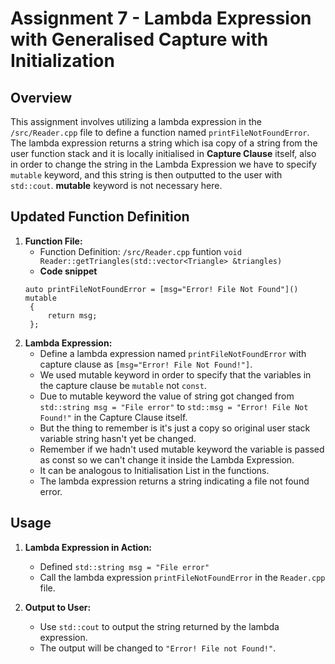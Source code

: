 
# Assignment 7 - Lambda Expression with Generalised Capture with Initialization

## Overview

This assignment involves utilizing a lambda expression in the `/src/Reader.cpp` file to define a function named `printFileNotFoundError`. The lambda expression returns a string which isa copy of a string from the user function stack and it is locally initialised in **Capture Clause** itself, also in order to change the string in the Lambda Expression we have to specify `mutable` keyword, and this string is then outputted to the user with `std::cout`. **mutable** keyword is not necessary here.

## Updated Function Definition

1. **Function File:**
   - Function Definition: `/src/Reader.cpp` funtion `void Reader::getTriangles(std::vector<Triangle> &triangles)
`
   - **Code snippet** 
   ```
   auto printFileNotFoundError = [msg="Error! File Not Found"]() mutable
    {
        return msg;
    };
    ```
2. **Lambda Expression:**
   - Define a lambda expression named `printFileNotFoundError` with capture clause as `[msg="Error! File Not Found!"]`.
   - We used mutable keyword in order to specify that the variables in the capture clause be `mutable` not `const`.
   - Due to mutable keyword the value of string got changed from `std::string msg = "File error"`  to `std::msg = "Error! File Not Found!"` in the Capture Clause itself. 
   - But the thing to remember is it's just a copy so original user stack variable string hasn't yet be changed.
   - Remember if we hadn't used mutable keyword the variable is passed as const so we can't change it inside the Lambda Expression.
   - It can be analogous to Initialisation List in the functions.
   - The lambda expression returns a string indicating a file not found error.

## Usage

1. **Lambda Expression in Action:**
   - Defined `std::string msg = "File error"`
   - Call the lambda expression `printFileNotFoundError` in the `Reader.cpp` file.

2. **Output to User:**
   - Use `std::cout` to output the string returned by the lambda expression.
   - The output will be changed to `"Error! File not Found!"`.

